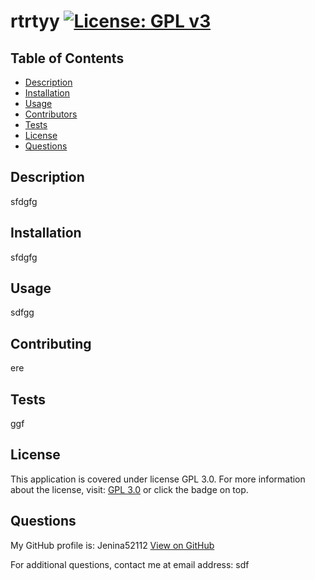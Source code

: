 
# rtrtyy    [![License: GPL v3](https://img.shields.io/badge/License-GPLv3-blue.svg)](https://www.gnu.org/licenses/gpl-3.0)


## Table of Contents
- [Description](#description)
- [Installation](#installation)
- [Usage](#usage)
- [Contributors](#contributing)
- [Tests](#tests)
- [License](#license)
- [Questions](#questions)


## Description
sfdgfg

## Installation
sfdgfg

## Usage
sdfgg

## Contributing
ere

## Tests
ggf

## License 
  This application is covered under license GPL 3.0.
  For more information about the license, visit: [GPL 3.0](https://www.gnu.org/licenses/gpl-3.0) or click the badge on top.

## Questions
  My GitHub profile is: Jenina52112 [View on GitHub](https://github.com/Jenina52112)

  For additional questions, contact me at email address: sdf
